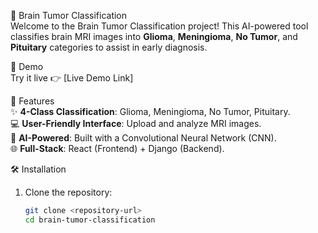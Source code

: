 🧠 Brain Tumor Classification  
Welcome to the Brain Tumor Classification project! This AI-powered tool classifies brain MRI images into **Glioma**, **Meningioma**, **No Tumor**, and **Pituitary** categories to assist in early diagnosis.  

🚀 Demo  
Try it live 👉 [Live Demo Link]  

🎨 Features  
✨ **4-Class Classification**: Glioma, Meningioma, No Tumor, Pituitary.  
💻 **User-Friendly Interface**: Upload and analyze MRI images.  
🧠 **AI-Powered**: Built with a Convolutional Neural Network (CNN).  
🌐 **Full-Stack**: React (Frontend) + Django (Backend).  

🛠️ Installation  
1. Clone the repository:  
   ```bash  
   git clone <repository-url>  
   cd brain-tumor-classification  
